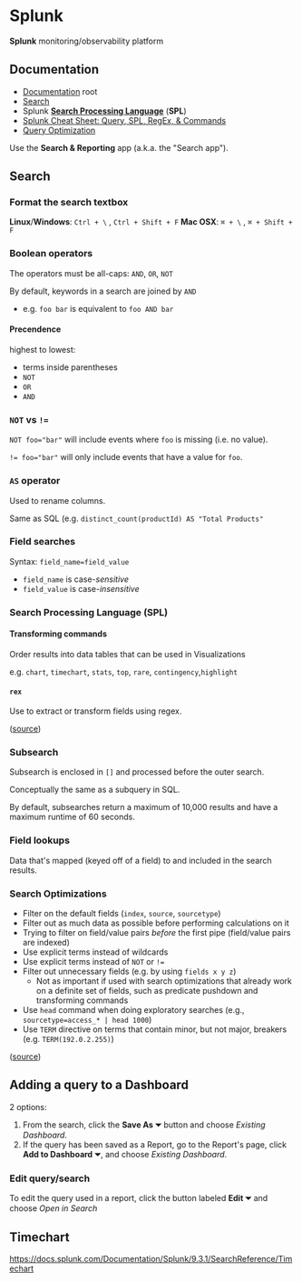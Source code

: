 # Splunk

**Splunk** monitoring/observability platform

## Documentation

- [Documentation](https://docs.splunk.com/Documentation) root
- [Search](https://docs.splunk.com/Documentation/SplunkCloud/9.2.2406/Search/GetstartedwithSearch?ref=hk)
- Splunk [**Search Processing Language**](https://docs.splunk.com/Splexicon:Searchprocessinglanguage) (**SPL**)
- [Splunk Cheat Sheet: Query, SPL, RegEx, & Commands](https://www.splunk.com/en_us/blog/learn/splunk-cheat-sheet-query-spl-regex-commands.html)
- [Query Optimization](https://docs.splunk.com/Documentation/Splunk/9.3.1/Search/Aboutoptimization)

Use the **Search & Reporting** app (a.k.a. the "Search app").

## Search

### Format the search textbox

**Linux**/**Windows**: `Ctrl + \` , `Ctrl + Shift + F`
**Mac OSX**: `⌘ + \` , `⌘ + Shift + F`

### Boolean operators

The operators must be all-caps: `AND`, `OR`, `NOT`

By default, keywords in a search are joined by `AND`

- e.g. `foo bar` is equivalent to `foo AND bar`

#### Precendence

highest to lowest:

- terms inside parentheses
- `NOT`
- `OR`
- `AND`

### `NOT` vs `!=`

`NOT foo="bar"` will include events where `foo` is missing (i.e. no value).

`!= foo="bar"` will only include events that have a value for `foo`.

### `AS` operator

Used to rename columns.

Same as SQL (e.g. `distinct_count(productId) AS "Total Products"`

### Field searches

Syntax: `field_name=field_value`

- `field_name` is case-_sensitive_
- `field_value` is case-_insensitive_

### Search Processing Language (SPL)

#### Transforming commands

Order results into data tables that can be used in Visualizations

e.g. `chart`, `timechart`, `stats`, `top`, `rare`, `contingency`,`highlight`

#### `rex`

Use to extract or transform fields using regex.

([source](https://docs.splunk.com/Documentation/Splunk/9.3.1/SearchReference/Rex))

### Subsearch

Subsearch is enclosed in `[]` and processed before the outer search.

Conceptually the same as a subquery in SQL.

By default, subsearches return a maximum of 10,000 results and have a maximum runtime of 60 seconds.

### Field lookups

Data that's mapped (keyed off of a field) to and included in the search results.

### Search Optimizations

- Filter on the default fields (`index`, `source`, `sourcetype`)
- Filter out as much data as possible before performing calculations on it
- Trying to filter on field/value pairs _before_ the first pipe (field/value pairs are indexed)
- Use explicit terms instead of wildcards
- Use explicit terms instead of `NOT` or `!=`
- Filter out unnecessary fields (e.g. by using `fields x y z`)
  - Not as important if used with search optimizations that already work on a definite set of fields, such as predicate pushdown and transforming commands
- Use `head` command when doing exploratory searches (e.g., `sourcetype=access_* | head 1000`)
- Use `TERM` directive on terms that contain minor, but not major, breakers (e.g. `TERM(192.0.2.255)`)

([source](https://docs.splunk.com/Documentation/Splunk/9.3.1/Search/Quicktipsforoptimization))

## Adding a query to a Dashboard

2 options:

1. From the search, click the **Save As ⏷** button and choose _Existing Dashboard_.
2. If the query has been saved as a Report, go to the Report's page, click **Add to Dashboard ⏷**, and choose _Existing Dashboard_.

### Edit query/search

To edit the query used in a report, click the button labeled **Edit ⏷** and choose _Open in Search_

## Timechart

<https://docs.splunk.com/Documentation/Splunk/9.3.1/SearchReference/Timechart>
